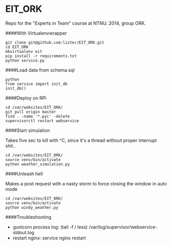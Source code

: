 EIT_ORK
=======

Repo for the "Experts in Team" course at NTNU. 2014, group ORK.

####With Virtualenvwrapper

```
git clone git@github.com:lizter/EIT_ORK.git
cd EIT_ORK
mkvirtualenv eit
pip install -r requirements.txt
python service.py
```

####Load data from schema.sql

```
python
from service import init_db
init_db()
```

####Deploy on RPi

```
cd /var/websites/EIT_ORK/
git pull origin master
find . -name '*.pyc' -delete
supervisorctl restart webservice
```

####Start simulation

Takes five sec to kill with ^C, since it's a thread without proper interrupt shit..

```
cd /var/websites/EIT_ORK/
source venv/bin/activate
python weather_simulation.py
````

####Unleash hell

Makes a post request with a nasty storm to force closing the window in auto mode

```
cd /var/websites/EIT_ORK/
source venv/bin/activate
python windy_weather.py
```

####Troubleshooting

- gunicorn process log: (tail -f / less) /var/log/supervisor/webservice-stdout<HASH>.log
- restart nginx: service nginx restart
